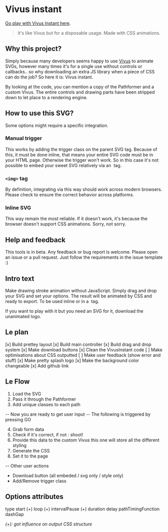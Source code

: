 # Vivus instant

[Go play with Vivus Instant here](https://maxwellito.github.io/vivus-instant).

> It's like Vivus but for a disposable usage. Made with CSS animations.


## Why this project?

Simply because many developers seems happy to use [Vivus](https://maxwellito.github.io/vivus) to animate SVGs, however many times it's for a single use without controls or callbacks.. so why downloading an extra JS library when a piece of CSS can do the job? So here it is: Vivus instant.

By looking at the code, you can mention a copy of the Pathformer and a custom Vivus. The entire controls and drawing parts have been stripped down to let place to a rendering engine.

## How to use this SVG?

Some options might require a specific integration.

### Manual trigger

This works by adding the trigger class on the parent SVG tag. Because of this, it must be done inline, that means your entire SVG code must be in your HTML page. Otherwise the trigger won't work.
So in this case it's not possible to embed your sweet SVG relatively via an <img> tag.

### `<img>` tag

By definition, integrating via this way should work across modern browsers. Please check to ensure the correct behavior across platforms.

### Inline SVG

This way remain the most reliable. If it doesn't work, it's because the browser doesn't support CSS animations. Sorry, not sorry.

## Help and feedback

This tools is in beta. Any feedback or bug report is welcome. Please open an issue or a pull request. Just follow the requirements in the issue template :)







## Intro text

Make drawing stroke animation without JavaScript. Simply drag and drop your SVG and set your options. The result will be animated by CSS and ready to export. To be used inline or in a <img> tag.

If you want to play with it but you need an SVG for it, download the unanimated logo.

## Le plan

[x] Build prettey layout
[x] Build main controller
[x] Build drag and drop system
[x] Make download buttons
[x] Clean the VivusInstant code
[ ] Make optimisations about CSS outputted
[ ] Make user feedback (show error and stuff)
[x] Make pretty splash logo
[x] Make the background color changeable
[x] Add github link


## Le Flow

1. Load the SVG
2. Pass it through the Pathformer
3. Add unique classes to each path

-- Now you are ready to get user input
-- The following is triggered by pressing GO

4. Grab form data
5. Check if it's correct, if not : shoot!
6. Provide this data to the custom Vivus
   this one will store all the different styling
7. Generate the CSS
8. Set it to the page

-- Other user actions

- Download button (all embeded / svg only / style only)
- Add/Remove trigger class


## Options attributes

type
start (+)
loop (+)
intervalPause (+)
duration
delay
pathTimingFunction
dashGap

*(+): got influence on output CSS structure*
